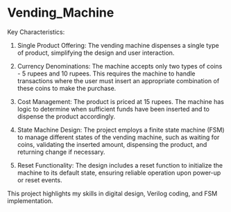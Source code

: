 # Vending_Machine

Key Characteristics:
1. Single Product Offering: The vending machine dispenses a single type of product, simplifying the design and user interaction.

2. Currency Denominations: The machine accepts only two types of coins - 5 rupees and 10 rupees. This requires the machine to handle transactions where the user must insert an appropriate combination of these coins to make the purchase.

3. Cost Management: The product is priced at 15 rupees. The machine has logic to determine when sufficient funds have been inserted and to dispense the product accordingly.

4. State Machine Design: The project employs a finite state machine (FSM) to manage different states of the vending machine, such as waiting for coins, validating the inserted amount, dispensing the product, and returning change if necessary.

5. Reset Functionality: The design includes a reset function to initialize the machine to its default state, ensuring reliable operation upon power-up or reset events.

This project highlights my skills in digital design, Verilog coding, and FSM implementation.
